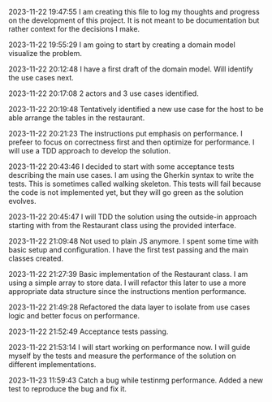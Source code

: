 2023-11-22 19:47:55
I am creating this file to log my thoughts and progress on the development of this project. It is not meant to be documentation but rather context for the decisions I make.

2023-11-22 19:55:29
I am going to start by creating a domain model visualize the problem.

2023-11-22 20:12:48
I have a first draft of the domain model. Will identify the use cases next.

2023-11-22 20:17:08
2 actors and 3 use cases identified.

2023-11-22 20:19:48
Tentatively identified a new use case for the host to be able arrange the tables in the restaurant.

2023-11-22 20:21:23
The instructions put emphasis on performance. I prefeer to focus on correctness first and then optimize for performance. I will use a TDD approach to develop the solution.

2023-11-22 20:43:46
I decided to start with some acceptance tests describing the main use cases. I am using the Gherkin syntax to write the tests. This is sometimes called walking skeleton.
This tests will fail because the code is not implemented yet, but they will go green as the solution evolves.

2023-11-22 20:45:47
I will TDD the solution using the outside-in approach starting with from the Restaurant class using the provided interface.

2023-11-22 21:09:48
Not used to plain JS anymore. I spent some time with basic setup and configuration.
I have the first test passing and the main classes created.

2023-11-22 21:27:39
Basic implementation of the Restaurant class. I am using a simple array to store data. I will refactor this later to use a more appropriate data structure since the instructions mention performance.

2023-11-22 21:49:28
Refactored the data layer to isolate from use cases logic and better focus on performance.

2023-11-22 21:52:49
Acceptance tests passing.

2023-11-22 21:53:14
I will start working on performance now. I will guide myself by the tests and measure the performance of the solution on different implementations.

2023-11-23 11:59:43
Catch a bug while testinmg performance. Added a new test to reproduce the bug and fix it.
